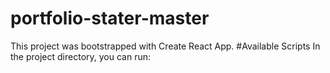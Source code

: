 # portfolio-stater-master
This project was bootstrapped with Create React App.
#Available Scripts
In the project directory, you can run:
